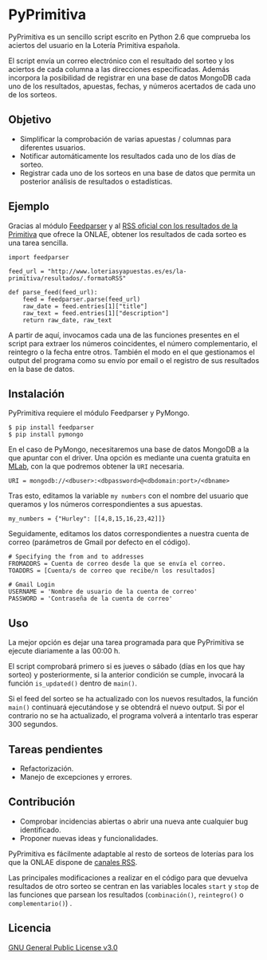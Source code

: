 PyPrimitiva
===========

PyPrimitiva es un sencillo script escrito en Python 2.6 que comprueba los aciertos del usuario en la Lotería Primitiva española.

El script envía un correo electrónico con el resultado del sorteo y los aciertos de cada columna a las direcciones especificadas. Además incorpora la posibilidad de registrar en una base de datos MongoDB cada uno de los resultados, apuestas, fechas, y números acertados de cada uno de los sorteos.

Objetivo
----------
 - Simplificar la comprobación de varias apuestas / columnas para
   diferentes usuarios.
 - Notificar automáticamente los resultados cada uno de los días de
   sorteo.
 - Registrar cada uno de los sorteos en una base de datos que permita un
   posterior análisis de resultados o estadísticas.   

Ejemplo
-------
Gracias al módulo [Feedparser](https://pypi.python.org/pypi/feedparser) y al [RSS oficial con los resultados de la Primitiva](http://www.loteriasyapuestas.es/es/la-primitiva/resultados/.formatoRSS) que ofrece la ONLAE, obtener los resultados de cada sorteo es una tarea sencilla. 

    import feedparser
    
    feed_url = "http://www.loteriasyapuestas.es/es/la-primitiva/resultados/.formatoRSS"
    
    def parse_feed(feed_url):
        feed = feedparser.parse(feed_url)
        raw_date = feed.entries[1]["title"]
        raw_text = feed.entries[1]["description"]
        return raw_date, raw_text

A partir de aquí, invocamos cada una de las funciones presentes en el script para extraer los números coincidentes, el número complementario, el reintegro o la fecha entre otros. También el modo en el que gestionamos el output del programa como su envío por email o el registro de sus resultados en la base de datos.

Instalación
-----------
PyPrimitiva requiere el módulo Feedparser y PyMongo.

    $ pip install feedparser
    $ pip install pymongo

En el caso de PyMongo, necesitaremos una base de datos MongoDB a la que apuntar con el driver. Una opción es mediante una cuenta gratuita en [MLab](https://mlab.com/), con la que podremos obtener la `URI` necesaria.

    URI = mongodb://<dbuser>:<dbpassword>@<dbdomain:port>/<dbname>


Tras esto, editamos la variable `my numbers` con el nombre del usuario que queramos y los números correspondientes a sus apuestas. 

    my_numbers = {"Hurley": [[4,8,15,16,23,42]]}

Seguidamente, editamos los datos correspondientes a nuestra cuenta de correo (parámetros de Gmail por defecto en el código).

    # Specifying the from and to addresses
    FROMADDRS = Cuenta de correo desde la que se envía el correo.
    TOADDRS = [Cuenta/s de correo que recibe/n los resultados]

    # Gmail Login
    USERNAME = 'Nombre de usuario de la cuenta de correo'
    PASSWORD = 'Contraseña de la cuenta de correo'

Uso
---
La mejor opción es dejar una tarea programada para que PyPrimitiva se ejecute diariamente a las 00:00 h.  

El script comprobará primero si es jueves o sábado (días en los que hay sorteo) y posteriormente, si la anterior condición se cumple, invocará la función `is_updated()` dentro de `main()`.

Si el feed del sorteo se ha actualizado con los nuevos resultados, la función `main()` continuará ejecutándose y se obtendrá el nuevo output. Si por el contrario no se ha actualizado, el programa volverá a intentarlo tras esperar 300 segundos.

Tareas pendientes
-----
 - Refactorización. 
 - Manejo de excepciones y errores.
 
Contribución
------------
 - Comprobar incidencias abiertas o abrir una nueva ante cualquier bug
   identificado. 
 - Proponer nuevas ideas y funcionalidades.

PyPrimitiva es fácilmente adaptable al resto de sorteos de loterías para los que la ONLAE dispone de [canales RSS](http://www.loteriasyapuestas.es/es/canales-rss). 

Las principales modificaciones a realizar en el código para que devuelva resultados de otro sorteo se centran en las variables locales `start` y `stop` de las funciones que parsean los resultados (`combinación()`, `reintegro()` o `complementario()`) .

Licencia
--------
[GNU General Public License v3.0](https://github.com/Toolson12/pyPrimitiva/blob/master/LICENSE)


